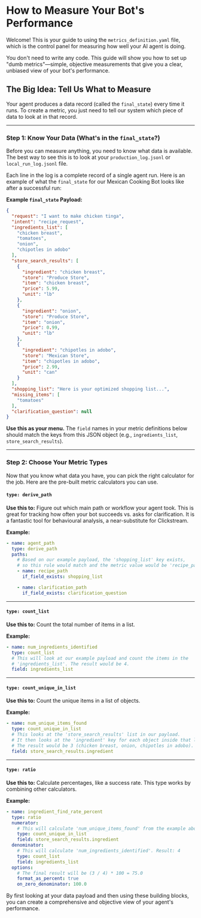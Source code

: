 # How to Measure Your Bot's Performance

Welcome! This is your guide to using the `metrics_definition.yaml` file, which is the control panel for measuring how well your AI agent is doing.

You don't need to write any code. This guide will show you how to set up "dumb metrics"—simple, objective measurements that give you a clear, unbiased view of your bot's performance.

## The Big Idea: Tell Us What to Measure

Your agent produces a data record (called the `final_state`) every time it runs. To create a metric, you just need to tell our system which piece of data to look at in that record.

---

### **Step 1: Know Your Data (What's in the `final_state`?)**

Before you can measure anything, you need to know what data is available. The best way to see this is to look at your `production_log.jsonl` or `local_run_log.jsonl` file.

Each line in the log is a complete record of a single agent run. Here is an example of what the `final_state` for our Mexican Cooking Bot looks like after a successful run:

**Example `final_state` Payload:**
```json
{
  "request": "I want to make chicken tinga",
  "intent": "recipe_request",
  "ingredients_list": [
    "chicken breast",
    "tomatoes",
    "onion",
    "chipotles in adobo"
  ],
  "store_search_results": [
    {
      "ingredient": "chicken breast",
      "store": "Produce Store",
      "item": "chicken breast",
      "price": 5.99,
      "unit": "lb"
    },
    {
      "ingredient": "onion",
      "store": "Produce Store",
      "item": "onion",
      "price": 0.99,
      "unit": "lb"
    },
    {
      "ingredient": "chipotles in adobo",
      "store": "Mexican Store",
      "item": "chipotles in adobo",
      "price": 2.99,
      "unit": "can"
    }
  ],
  "shopping_list": "Here is your optimized shopping list...",
  "missing_items": [
    "tomatoes"
  ],
  "clarification_question": null
}
```

**Use this as your menu.** The `field` names in your metric definitions below should match the keys from this JSON object (e.g., `ingredients_list`, `store_search_results`).

---

### **Step 2: Choose Your Metric Types**

Now that you know what data you have, you can pick the right calculator for the job. Here are the pre-built metric calculators you can use.

#### `type: derive_path`

**Use this to:** Figure out which main path or workflow your agent took. This is great for tracking how often your bot succeeds vs. asks for clarification.
It is a fantastic tool for behavioural analysis, a near-substitute for Clickstream.

**Example:**
```yaml
- name: agent_path
  type: derive_path
  paths:
    # Based on our example payload, the 'shopping_list' key exists,
    # so this rule would match and the metric value would be 'recipe_path'.
    - name: recipe_path
      if_field_exists: shopping_list

    - name: clarification_path
      if_field_exists: clarification_question
```

---

#### `type: count_list`

**Use this to:** Count the total number of items in a list.

**Example:**
```yaml
- name: num_ingredients_identified
  type: count_list
  # This will look at our example payload and count the items in the
  # 'ingredients_list'. The result would be 4.
  field: ingredients_list
```

---

#### `type: count_unique_in_list`

**Use this to:** Count the unique items in a list of objects.

**Example:**
```yaml
- name: num_unique_items_found
  type: count_unique_in_list
  # This looks at the 'store_search_results' list in our payload.
  # It then looks at the 'ingredient' key for each object inside that list.
  # The result would be 3 (chicken breast, onion, chipotles in adobo).
  field: store_search_results.ingredient
```

---

#### `type: ratio`

**Use this to:** Calculate percentages, like a success rate. This type works by combining other calculators.

**Example:**
```yaml
- name: ingredient_find_rate_percent
  type: ratio
  numerator:
    # This will calculate 'num_unique_items_found' from the example above. Result: 3
    type: count_unique_in_list
    field: store_search_results.ingredient
  denominator:
    # This will calculate 'num_ingredients_identified'. Result: 4
    type: count_list
    field: ingredients_list
  options:
    # The final result will be (3 / 4) * 100 = 75.0
    format_as_percent: true
    on_zero_denominator: 100.0
```

By first looking at your data payload and then using these building blocks, you can create a comprehensive and objective view of your agent's performance.

